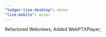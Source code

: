 ```yaml
---
"ledger-live-desktop": minor
"live-mobile": minor
---
```


Refactored Webviews;
Added WebPTXPlayer;
